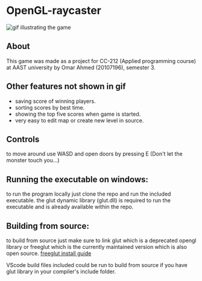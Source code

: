 
# OpenGL-raycaster

![gif illustrating the game][GIF]

## About

This game was made as a project for CC-212 (Applied programming course) at AAST university by Omar Ahmed (20107196), semester 3.

## Other features not shown in gif

- saving score of winning players.
- sorting scores by best time.
- showing the top five scores when game is started.
- very easy to edit map or create new level in source.

## Controls

to move around use WASD and open doors by pressing E
(Don't let the monster touch you...)

## **Running the executable on windows:**

to run the program locally just clone the repo and run the included executable.
the glut dynamic library (glut.dll) is required to run the executable and is already available within the repo.

## **Building from source:**

to build from source just make sure to link glut which is a deprecated opengl library or freeglut which is the currently maintained version which is also open source.
[freeglut install guide](http://freeglut.sourceforge.net/docs/install.php)

VScode build files included could be run to build from source if you have glut library in your compiler's include folder.

[GIF]: https://media.giphy.com/media/zmTNhRsSOmhQtvD6xs/giphy-downsized-large.gif
